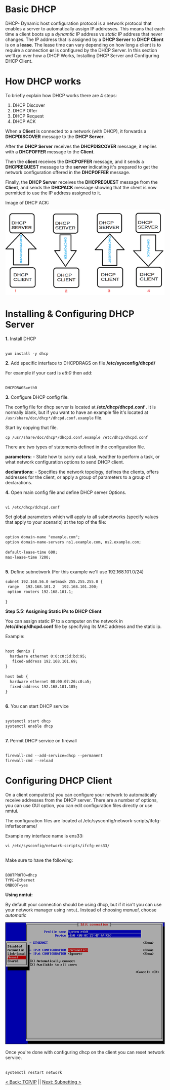 # Basic DHCP

DHCP- Dynamic host configuration protocol is a network protocol that enables a server to automatically assign IP addresses. This means that each time a client boots up a *dynamtic* IP address vs *static* IP address that never changes. The IP address that is assigned by a **DHCP Server** to **DHCP Client** is on a **lease**. The lease time can vary depending on how long a client is to require a connection **or** is configured by the DHCP Server.
In this section we'll go over how a DHCP Works, Installing DHCP Server and Configuring DHCP Client.

# How DHCP works
To briefly explain how DHCP works there are 4 steps:
1. DHCP Discover
2. DHCP Offer
3. DHCP Request
4. DHCP ACK

When a **Client** is connected to a network (with DHCP), it forwards a **DHCPDISCOVER** message to the **DHCP Server**.

After the **DHCP Server** receives the **DHCPDISCOVER** message, it replies with a **DHCPOFFER** message to the **Client**.

Then the **client** receives the **DHCPOFFER** message, and it sends a **DHCPREQUEST** message to the **server** indicating it's prepared to get the network configuration offered in the **DHCPOFFER** message.

Finally, the **DHCP Server** receives the **DHCPREQUEST** message from the **Client**, and sends the **DHCPACK** message showing that the client is now permitted to use the IP address assigned to it.

Image of DHCP ACK:

![dhcp](https://github.com/sxcdennis/Network/blob/master/images/dhcp.png?raw=true)



# Installing & Configuring DHCP Server

**1.** Install DHCP

```

yum install -y dhcp

```

**2.** Add specific interface to DHCPDRAGS on file **/etc/sysconfig/dhcpd/**

For example if your card is *eth0* then add:

```

DHCPDRAGS=eth0

```

**3.** Configure DHCP config file.

The config file for dhcp server is located at **/etc/dhcp/dhcpd.conf** . It is normally blank, but if you want to have an example file it's located at ```/usr/share/doc/dhcp*/dhcpd.conf.example``` file.

Start by copying that file.

```
cp /usr/share/doc/dhcp*/dhcpd.conf.example /etc/dhcp/dhcpd.conf

```

There are two types of statements defined in the configuration file.

**parameters:** - State how to carry out a task, weather to perform a task, or what network configuration options to send DHCP client.

**declarations:** - Specifies the network topology, defines the clients, offers addresses for the client, or apply a group of parameters to a group of declarations.

**4.** Open main config file and define DHCP server Options.

```

vi /etc/dhcp/dchcpd.conf

```

Set global parameters which will apply to all subnetworks (specify values that apply to your scenario) at the top of the file:

```

option domain-name "example.com";
option domain-name-servers ns1.example.com, ns2.example.com;

default-lease-time 600;
max-lease-time 7200;


```

**5.** Define subnetwork (For this example we'll use 192.168.101.0/24)

```
subnet 192.168.56.0 netmask 255.255.255.0 {
 range   192.168.101.2   192.168.101.200;
 option routers 192.168.101.1;

}

```
**Step 5.5: Assigning Static IPs to DHCP Client**

You can assign static IP to a computer on the network in **/etc/dhcp/dhcpd.conf** file by specifying its MAC address and the static ip.

Example:


```

host dennis {
  hardware ethernet 0:0:c0:5d:bd:95;
   fixed-address 192.168.101.69;  
}

host bob {
  hardware ethernet 08:00:07:26:c0:a5;
  fixed-address 192.168.101.105;
}


```

**6.** You can start DHCP service

```

systemctl start dhcp
systemctl enable dhcp


```

**7.** Permit DHCP service on firewall

```

firewall-cmd --add-service=dhcp --permanent
firewall-cmd --reload

```

# Configuring DHCP Client

On a client computer(s) you can configure your network to automatically receive addresses from the DHCP server. There are a number of options, you can use GUI option, you can edit configuration files directly or use nmtui.

The configuration files are located at /etc/sysconfig/network-scripts/ifcfg-inferfacename/

Example my interface name is ens33:

```
vi /etc/sysconfig/network-scripts/ifcfg-ens33/


```

Make sure to have the following:

```

BOOTPROTO=dhcp
TYPE=Ethernet
ONBOOT=yes

```

**Using nmtui:**

By default your connection should be using dhcp, but if it isn't you can use your network manager using ```nmtui```. Instead of choosing *manual*, choose *automatic*

![nmtui](https://github.com/sxcdennis/Network/blob/master/images/EditConnectionManual.png?raw=true)



Once you're done with configuring dhcp on the client you can reset network service.

```

systemctl restart network

```

[< Back: TCP/IP](https://github.com/sxcdennis/Network/blob/master/TCP%26IP.md "TCP/IP") || [Next: Subnetting >](https://github.com/sxcdennis/Network/blob/master/Subnetting.md " Subnetting")
